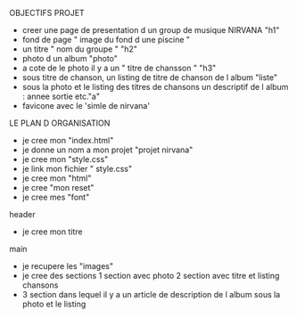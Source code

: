 OBJECTIFS PROJET
- creer une page de presentation d un group de musique NIRVANA "h1"
- fond de page " image du fond d une piscine "
- un titre " nom du groupe " "h2"
- photo d un album  "photo"
- a cote de le photo il y a un " titre de chansson " "h3"
- sous titre de chanson, un listing de titre de chanson de l album "liste"
- sous la photo et le listing des titres de chansons un descriptif de l album :
  annee sortie etc."a"
- favicone avec le 'simle de nirvana'

LE PLAN D ORGANISATION

- je cree mon "index.html"
- je donne un nom a mon projet "projet nirvana"
- je cree mon "style.css"
- je link mon fichier " style.css"
- je cree mon "html"
- je cree "mon reset"
- je cree mes "font"

header
- je cree mon titre

main
- je recupere les "images" 
- je cree des sections 
  1 section avec photo 
  2 section avec titre et listing chansons
- 3 section dans lequel il y a un article de description de l album 
  sous la photo et le listing
